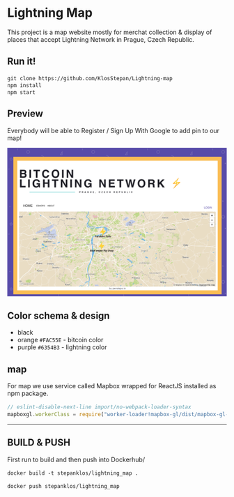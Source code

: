 # Lightning Map
This project is a map website mostly for merchat collection & display of places that accept Lightning Network in Prague, Czech Republic.  

## Run it!
```
git clone https://github.com/KlosStepan/Lightning-map
npm install
npm start
```
## Preview
Everybody will be able to Register / Sign Up With Google to add pin to our map! 
<p align="center">
  <img src="src/img/lnmap_preview.png" alt="lnmap_preview"/>
</p>

## Color schema & design
- black
- orange `#FAC55E` - bitcoin color
- purple `#6354B3` - lightning color


## map
For map we use service called Mapbox wrapped for ReactJS installed as npm package. 
```jsx 
// eslint-disable-next-line import/no-webpack-loader-syntax   
mapboxgl.workerClass = require("worker-loader!mapbox-gl/dist/mapbox-gl-csp-worker").default;  
```

___ 
## BUILD & PUSH
First run to build and then push into Dockerhub/
```
docker build -t stepanklos/lightning_map .
```
```
docker push stepanklos/lightning_map
```